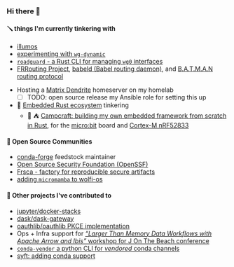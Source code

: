 ### Hi there 👋

#### 🪛 things I'm currently tinkering with
<!-- * Bare-Metal provisioning with [Tinkerbell](https://tinkerbell.org) -->
* [illumos](https://illumos.org/docs/)
* [experimenting with `wg-dynamic`](https://github.com/rigzba21/wg-dynamic)
* [`roadguard` - a Rust CLI for managing `wg0` interfaces](https://gitlab.com/rigzba21/roadguard)
* [FRRouting Project](https://frrouting.org), [babeld (Babel routing daemon)](https://github.com/jech/babeld), and [B.A.T.M.A.N routing protocol](https://www.open-mesh.org/projects/open-mesh/wiki/BATMANConcept)
<!--* 🦀 Looking into 👀 [Rust support for Pulumi](https://github.com/pulumi/pulumi/issues/3622) 
  * 🦀[Support community language plugins (Rust)](https://github.com/pulumi/pulumi/issues/11882)--> 
* Hosting a [Matrix Dendrite](https://github.com/matrix-org/dendrite) homeserver on my homelab
  * [ ] TODO: open source release my Ansible role for setting this up
* 🦀 [Embedded Rust ecosystem](https://github.com/rust-embedded/awesome-embedded-rust) tinkering
  * 🦀 ⛺ [Campcraft: building my own embedded framework from scratch in Rust](https://gitlab.com/rigzba21/campcraft), for the [micro:bit](https://microbit.org/) board and [Cortex-M nRF52833](https://www.nordicsemi.com/Products/nRF52833)
<!--* SLSA for [Nebari](https://github.com/nebari-dev/nebari)-->
 
#### 💬 Open Source Communities
* [conda-forge](https://github.com/conda-forge) feedstock maintainer
* [Open Source Security Foundation (OpenSSF)](https://github.com/ossf)
* [Frsca - factory for reproducible secure artifacts](https://github.com/buildsec/ssf)
* [adding `micromamba` to wolfi-os](https://github.com/wolfi-dev/os/issues/12955)


#### 🔭 Other projects I've contributed to
* [jupyter/docker-stacks](https://github.com/jupyter/docker-stacks/pull/1421)
* [dask/dask-gateway](https://github.com/dask/dask-gateway/pull/559)
* [oauthlib/oauthlib PKCE implementation](https://github.com/oauthlib/oauthlib/pull/786)
* Ops + Infra support for [_“Larger Than Memory Data Workflows with Apache Arrow and Ibis”_ workshop for J On The Beach conference](https://voltrondata-labs.github.io/2023-jonthebeach-ibis/)
* [`conda-vendor` a python CLI for _vendored_ conda channels](https://github.com/MetroStar/conda-vendor/issues/34)
* [syft: adding conda support](https://github.com/anchore/syft/issues/932)
<!--
**jvelando/jvelando** is a ✨ _special_ ✨ repository because its `README.md` (this file) appears on your profile.

Here are some ideas to get you started:

- 🔭 I’m currently working on ...
- 🌱 I’m currently learning ...
- 👯 I’m looking to collaborate on ...
- 🤔 I’m looking for help with ...
- 💬 Ask me about ...
- 📫 How to reach me: ...
- 😄 Pronouns: ...
- ⚡ Fun fact: ...
-->


